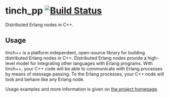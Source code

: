 # tinch_pp [![Build Status](https://travis-ci.org/fire/tinch_pp.svg?branch=master)](https://travis-ci.org/fire/tinch_pp)


Distributed Erlang nodes in C++.

## Usage

tinch++ is a platform independent, open-source library for building distributed Erlang nodes in C++. Distributed Erlang nodes provide a high-level model for integrating other languages with Erlang programs. With tinch++, your C++ code will be able to communicate with Erlang processes by means of message passing. To the Erlang processes, your C++ node will look and behave like any Erlang node.

Usage examples and more information is given on [the project homepage](http://www.adamtornhill.com/code/tinchpp.htm).

